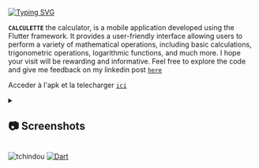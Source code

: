 [![Typing SVG](https://readme-typing-svg.demolab.com?font=Fira+Code&pause=1000&random=false&width=435&lines=Welcome+to+my+github+repo;for+CALCULETTE's+project)](https://git.io/typing-svg)

**`CALCULETTE`** the calculator, is a mobile application developed using the Flutter framework. It provides a user-friendly interface allowing users to perform a variety of mathematical operations, including basic calculations, trigonometric operations, logarithmic functions, and much more.
I hope your visit will be rewarding and informative. Feel free to explore the code and give me feedback on my linkedin post [``here``](https://www.linkedin.com/posts/ptchindou_donnez-moi-six-heures-pour-abattre-un-arbre-activity-7094787719192567808-hDS3?utm_source=share&utm_medium=member_desktop)

Acceder à l'apk et la telecharger [`ici`](./build/app/outputs/flutter-apk/app-release.apk)

<details>
<summary><h2>📷 Screenshots</h2></summary>

<img src="/screenshots/first.png" alt="first"> <img src="/screenshots/operation.png" alt="op"> <img src="/screenshots/result.png" alt="res">
</details>

<img src="https://komarev.com/ghpvc/?username=tchindou" alt="tchindou"> <a href="https://github.com/search?q=user%3Atchindou+language%3Adart"><img alt="Dart" src="https://img.shields.io/badge/dart-%230175C2.svg?logo=dart&logoColor=white"></a>
